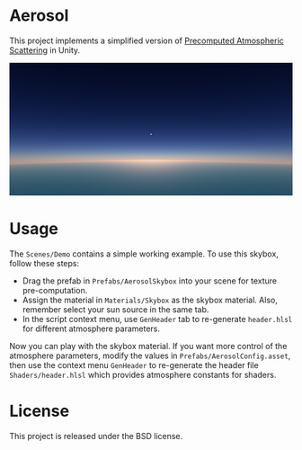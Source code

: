 # Aerosol

This project implements a simplified version of [Precomputed Atmospheric Scattering](https://github.com/ebruneton/precomputed_atmospheric_scattering) in Unity.

![skybox](Documentation/screenshot.png)

# Usage

The `Scenes/Demo` contains a simple working example. To use this skybox, follow these steps:

- Drag the prefab in `Prefabs/AerosolSkybox` into your scene for texture pre-computation.
- Assign the material in `Materials/Skybox` as the skybox material. Also, remember select your sun source in the same tab.
- In the script context menu, use `GenHeader` tab to re-generate `header.hlsl` for different atmosphere parameters.

Now you can play with the skybox material. If you want more control of the atmosphere parameters, modify the values in `Prefabs/AerosolConfig.asset`, then use the context menu `GenHeader` to re-generate the header file `Shaders/header.hlsl` which provides atmosphere constants for shaders.

# License

This project is released under the BSD license.
